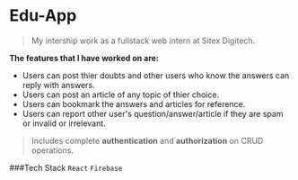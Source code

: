 # Edu-App

> My intership work as a fullstack web intern at Sitex Digitech.

**The features that I have worked on are:**

- Users can post thier doubts and other users who know the answers can reply with answers.
- Users can post an article of any topic of thier choice.
- Users can bookmark the answers and articles for reference.
- Users can report other user's question/answer/article if they are spam or invalid or irrelevant.

> Includes complete **authentication** and **authorization** on CRUD operations.

###Tech Stack
`React` `Firebase`
